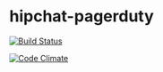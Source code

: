 # hipchat-pagerduty

[![Build Status](https://travis-ci.org/emartech/hipchat-pagerduty.svg?branch=master)](https://travis-ci.org/emartech/hipchat-pagerduty)

[![Code Climate](https://codeclimate.com/github/emartech/hipchat-pagerduty/badges/gpa.svg)](https://codeclimate.com/github/emartech/hipchat-pagerduty)

